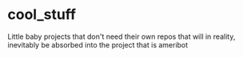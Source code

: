 # cool_stuff
Little baby projects that don't need their own repos that will in reality, inevitably be absorbed into the project that is ameribot
